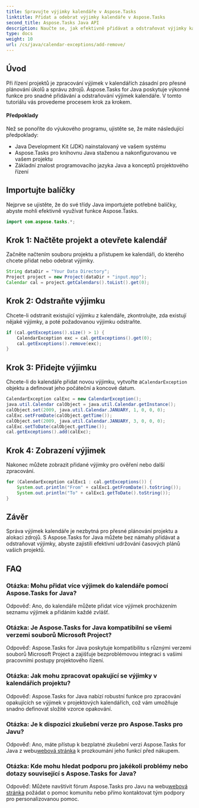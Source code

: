 ```yaml
---
title: Spravujte výjimky kalendáře v Aspose.Tasks
linktitle: Přidat a odebrat výjimky kalendáře v Aspose.Tasks
second_title: Aspose.Tasks Java API
description: Naučte se, jak efektivně přidávat a odstraňovat výjimky kalendáře v Aspose.Tasks for Java. Vylepšete pracovní postupy projektového řízení bez námahy.
type: docs
weight: 10
url: /cs/java/calendar-exceptions/add-remove/
---
```


## Úvod
Při řízení projektů je zpracování výjimek v kalendářích zásadní pro přesné plánování úkolů a správu zdrojů. Aspose.Tasks for Java poskytuje výkonné funkce pro snadné přidávání a odstraňování výjimek kalendáře. V tomto tutoriálu vás provedeme procesem krok za krokem.
#### Předpoklady
Než se ponoříte do výukového programu, ujistěte se, že máte následující předpoklady:
- Java Development Kit (JDK) nainstalovaný ve vašem systému
- Aspose.Tasks pro knihovnu Java staženou a nakonfigurovanou ve vašem projektu
- Základní znalost programovacího jazyka Java a konceptů projektového řízení

## Importujte balíčky
Nejprve se ujistěte, že do své třídy Java importujete potřebné balíčky, abyste mohli efektivně využívat funkce Aspose.Tasks.
```java
import com.aspose.tasks.*;
```
## Krok 1: Načtěte projekt a otevřete kalendář
Začněte načtením souboru projektu a přístupem ke kalendáři, do kterého chcete přidat nebo odebrat výjimky.
```java
String dataDir = "Your Data Directory";
Project project = new Project(dataDir + "input.mpp");
Calendar cal = project.getCalendars().toList().get(0);
```
## Krok 2: Odstraňte výjimku
Chcete-li odstranit existující výjimku z kalendáře, zkontrolujte, zda existují nějaké výjimky, a poté požadovanou výjimku odstraňte.
```java
if (cal.getExceptions().size() > 1) {
    CalendarException exc = cal.getExceptions().get(0);
    cal.getExceptions().remove(exc);
}
```
## Krok 3: Přidejte výjimku
 Chcete-li do kalendáře přidat novou výjimku, vytvořte a`CalendarException` objektu a definovat jeho počáteční a koncové datum.
```java
CalendarException calExc = new CalendarException();
java.util.Calendar calObject = java.util.Calendar.getInstance();
calObject.set(2009, java.util.Calendar.JANUARY, 1, 0, 0, 0);
calExc.setFromDate(calObject.getTime());
calObject.set(2009, java.util.Calendar.JANUARY, 3, 0, 0, 0);
calExc.setToDate(calObject.getTime());
cal.getExceptions().add(calExc);
```
## Krok 4: Zobrazení výjimek
Nakonec můžete zobrazit přidané výjimky pro ověření nebo další zpracování.
```java
for (CalendarException calExc1 : cal.getExceptions()) {
    System.out.println("From" + calExc1.getFromDate().toString());
    System.out.println("To" + calExc1.getToDate().toString());
}
```

## Závěr
Správa výjimek kalendáře je nezbytná pro přesné plánování projektu a alokaci zdrojů. S Aspose.Tasks for Java můžete bez námahy přidávat a odstraňovat výjimky, abyste zajistili efektivní udržování časových plánů vašich projektů.

## FAQ
### Otázka: Mohu přidat více výjimek do kalendáře pomocí Aspose.Tasks for Java?

Odpověď: Ano, do kalendáře můžete přidat více výjimek procházením seznamu výjimek a přidáním každé zvlášť.

### Otázka: Je Aspose.Tasks for Java kompatibilní se všemi verzemi souborů Microsoft Project?

Odpověď: Aspose.Tasks for Java poskytuje kompatibilitu s různými verzemi souborů Microsoft Project a zajišťuje bezproblémovou integraci s vašimi pracovními postupy projektového řízení.

### Otázka: Jak mohu zpracovat opakující se výjimky v kalendářích projektu?

Odpověď: Aspose.Tasks for Java nabízí robustní funkce pro zpracování opakujících se výjimek v projektových kalendářích, což vám umožňuje snadno definovat složité vzorce opakování.

### Otázka: Je k dispozici zkušební verze pro Aspose.Tasks pro Javu?

 Odpověď: Ano, máte přístup k bezplatné zkušební verzi Aspose.Tasks for Java z webu[webová stránka](https://releases.aspose.com/) k prozkoumání jeho funkcí před nákupem.

### Otázka: Kde mohu hledat podporu pro jakékoli problémy nebo dotazy související s Aspose.Tasks for Java?

 Odpověď: Můžete navštívit fórum Aspose.Tasks pro Javu na webu[webová stránka](https://reference.aspose.com/tasks/java/) požádat o pomoc komunitu nebo přímo kontaktovat tým podpory pro personalizovanou pomoc.
